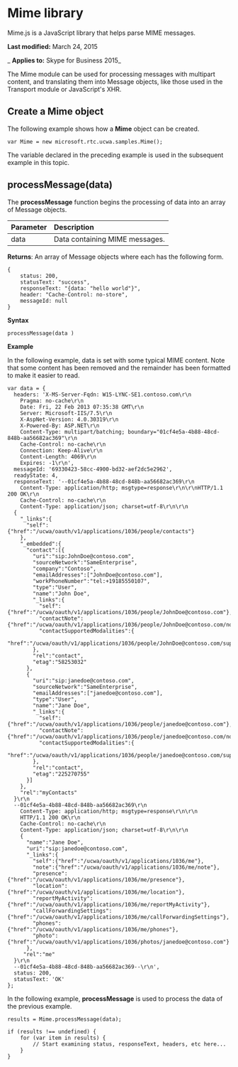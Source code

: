 
# Mime library
Mime.js is a JavaScript library that helps parse MIME messages.

 **Last modified:** March 24, 2015

 _ **Applies to:** Skype for Business 2015_

The Mime module can be used for processing messages with multipart content, and translating them into Message objects, like those used in the Transport module or JavaScript's XHR.


## Create a Mime object

The following example shows how a  **Mime** object can be created.


```
var Mime = new microsoft.rtc.ucwa.samples.Mime();
```

The variable declared in the preceding example is used in the subsequent example in this topic.


## processMessage(data)

The  **processMessage** function begins the processing of data into an array of Message objects.



|**Parameter**|**Description**|
|:-----|:-----|
|data|Data containing MIME messages.|
 **Returns**: An array of Message objects where each has the following form.




```
{
    status: 200,
    statusText: "success",
    responseText: "{data: "hello world"}",
    header: "Cache-Control: no-store",
    messageId: null
}
```

 **Syntax**




```
processMessage(data )
```

 **Example**

In the following example, data is set with some typical MIME content. Note that some content has been removed and the remainder has been formatted to make it easier to read.




```
var data = {
  headers: 'X-MS-Server-Fqdn: W15-LYNC-SE1.contoso.com\r\n
    Pragma: no-cache\r\n
    Date: Fri, 22 Feb 2013 07:35:38 GMT\r\n
    Server: Microsoft-IIS/7.5\r\n
    X-AspNet-Version: 4.0.30319\r\n
    X-Powered-By: ASP.NET\r\n
    Content-Type: multipart/batching; boundary="01cf4e5a-4b88-48cd-848b-aa56682ac369"\r\n
    Cache-Control: no-cache\r\n
    Connection: Keep-Alive\r\n
    Content-Length: 4069\r\n
    Expires: -1\r\n',
  messageId: '69330423-58cc-4900-bd32-aef2dc5e2962',
  readyState: 4,
  responseText: '--01cf4e5a-4b88-48cd-848b-aa56682ac369\r\n
    Content-Type: application/http; msgtype=response\r\n\r\nHTTP/1.1 200 OK\r\n
    Cache-Control: no-cache\r\n
    Content-Type: application/json; charset=utf-8\r\n\r\n﻿
  {
    "_links":{
      "self":{"href":"/ucwa/oauth/v1/applications/1036/people/contacts"}
    },
    "_embedded":{
      "contact":[{
        "uri":"sip:JohnDoe@contoso.com",
        "sourceNetwork":"SameEnterprise",
        "company":"Contoso",
        "emailAddresses":["JohnDoe@contoso.com"],
        "workPhoneNumber":"tel:+19185550107",
        "type":"User",
        "name":"John Doe",
        "_links":{
          "self":{"href":"/ucwa/oauth/v1/applications/1036/people/JohnDoe@contoso.com"},
          "contactNote":{"href":"/ucwa/oauth/v1/applications/1036/people/JohnDoe@contoso.com/note"},
          "contactSupportedModalities":{
            "href":"/ucwa/oauth/v1/applications/1036/people/JohnDoe@contoso.com/supportedMedia"}
        },
        "rel":"contact",
        "etag":"58253032"
      },
      {
        "uri":"sip:janedoe@contoso.com",
        "sourceNetwork":"SameEnterprise",
        "emailAddresses":["janedoe@contoso.com"],
        "type":"User",
        "name":"Jane Doe",
        "_links":{
          "self":{"href":"/ucwa/oauth/v1/applications/1036/people/janedoe@contoso.com"},
          "contactNote":{"href":"/ucwa/oauth/v1/applications/1036/people/janedoe@contoso.com/note"},
          "contactSupportedModalities":{
            "href":"/ucwa/oauth/v1/applications/1036/people/janedoe@contoso.com/supportedMedia"}
        },
        "rel":"contact",
        "etag":"225270755"
      }]
    },
    "rel":"myContacts"
  }\r\n
  --01cf4e5a-4b88-48cd-848b-aa56682ac369\r\n
    Content-Type: application/http; msgtype=response\r\n\r\n
    HTTP/1.1 200 OK\r\n
    Cache-Control: no-cache\r\n
    Content-Type: application/json; charset=utf-8\r\n\r\n
    {
      "name":"Jane Doe",
      "uri":"sip:janedoe@contoso.com",
      "_links":{
        "self":{"href":"/ucwa/oauth/v1/applications/1036/me"},
        "note":{"href":"/ucwa/oauth/v1/applications/1036/me/note"},
        "presence":{"href":"/ucwa/oauth/v1/applications/1036/me/presence"},
        "location":{"href":"/ucwa/oauth/v1/applications/1036/me/location"},
        "reportMyActivity":{"href":"/ucwa/oauth/v1/applications/1036/me/reportMyActivity"},
        "callForwardingSettings":{"href":"/ucwa/oauth/v1/applications/1036/me/callForwardingSettings"},
        "phones":{"href":"/ucwa/oauth/v1/applications/1036/me/phones"},
        "photo":{"href":"/ucwa/oauth/v1/applications/1036/photos/janedoe@contoso.com"}
      },
     "rel":"me"
  }\r\n
  --01cf4e5a-4b88-48cd-848b-aa56682ac369--\r\n',
  status: 200,
  statusText: 'OK'
};

```

In the following example,  **processMessage** is used to process the data of the previous example.




```
results = Mime.processMessage(data);

if (results !== undefined) {
    for (var item in results) {
        // Start examining status, responseText, headers, etc here...
    }
}
```

